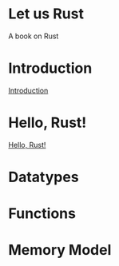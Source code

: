 # Let us Rust
A book on Rust

# Introduction 
[Introduction](INTRODUCTION.md)

# Hello, Rust! 
[Hello, Rust!](HELLO_RUST.md)

# Datatypes

# Functions 

# Memory Model


